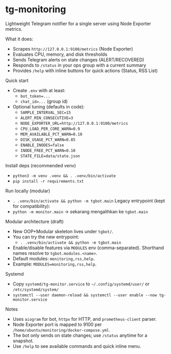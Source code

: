 # tg-monitoring

Lightweight Telegram notifier for a single server using Node Exporter metrics.

What it does:
- Scrapes `http://127.0.0.1:9100/metrics` (Node Exporter)
- Evaluates CPU, memory, and disk thresholds
- Sends Telegram alerts on state changes (ALERT/RECOVERED)
- Responds to `/status` in your ops group with a current summary
 - Provides `/help` with inline buttons for quick actions (Status, RSS List)

Quick start
- Create `.env` with at least:
  - `bot_token=...`
  - `chat_id=...` (group id)
- Optional tuning (defaults in code):
  - `SAMPLE_INTERVAL_SEC=15`
  - `ALERT_MIN_CONSECUTIVE=3`
  - `NODE_EXPORTER_URL=http://127.0.0.1:9100/metrics`
  - `CPU_LOAD_PER_CORE_WARN=0.9`
  - `MEM_AVAILABLE_PCT_WARN=0.10`
  - `DISK_USAGE_PCT_WARN=0.85`
  - `ENABLE_INODES=false`
  - `INODE_FREE_PCT_WARN=0.10`
  - `STATE_FILE=data/state.json`

Install deps (recommended venv)
- `python3 -m venv .venv && . .venv/bin/activate`
- `pip install -r requirements.txt`

Run locally (modular)
- `. .venv/bin/activate && python -m tgbot.main`
Legacy entrypoint (kept for compatibility):
- `python -m monitor.main` → sekarang mengalihkan ke `tgbot.main`

Modular architecture (draft)
- New OOP+Modular skeleton lives under `tgbot/`.
- You can try the new entrypoint:
  - `. .venv/bin/activate && python -m tgbot.main`
- Enable/disable features via `MODULES` env (comma-separated). Shorthand names resolve to `tgbot.modules.<name>`.
- Default modules: `monitoring,rss,help`.
- Example: `MODULES=monitoring,rss,help`.


Systemd
- Copy `systemd/tg-monitor.service` to `~/.config/systemd/user/` or `/etc/systemd/system/`
- `systemctl --user daemon-reload && systemctl --user enable --now tg-monitor.service`

Notes
- Uses `aiogram` for bot, `httpx` for HTTP, and `prometheus-client` parser.
- Node Exporter port is mapped to 9100 per `/home/ubuntu/monitoring/docker-compose.yml`.
- The bot only sends on state changes; use `/status` anytime for a snapshot.
 - Use `/help` to see available commands and quick inline menu.
